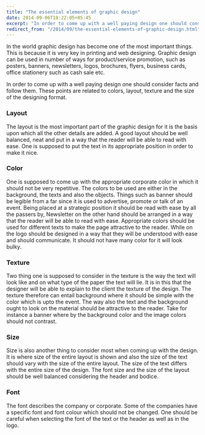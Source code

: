 ```yaml
---
title: "The essential elements of graphic design"
date: 2014-09-06T18:22:05+05:45
excerpt: "In order to come up with a well paying design one should consider facts and follow them."
redirect_from: "/2014/09/the-essential-elements-of-graphic-design.html"
---
```


In the world graphic design has become one of the most important things. This is because it is very key in printing and web designing. Graphic design can be used in number of ways for product/service promotion, such as posters, banners, newsletters, logos, brochures, flyers, business cards, office stationery such as cash sale etc.

In order to come up with a well paying design one should consider facts and follow them. These points are related to colors, layout, texture and the size of the designing format.

### Layout

The layout is the most important part of the graphic design for it is the basis upon which all the other details are added. A good layout should be well balanced, neat and put in a way that the reader will be able to read with ease. One is supposed to put the text in its appropriate position in order to make it nice.

### Color

One is supposed to come up with the appropriate corporate color in which it should not be very repetitive. The colors to be used are either in the background, the texts and also the objects. Things such as banner should be legible from a far since it is used to advertise, promote or talk of an event. Being placed at a strategic position it should be read with ease by all the passers by, Newsletter on the other hand should be arranged in a way that the reader will be able to read with ease. Appropriate colors should be used for different texts to make the page attractive to the reader. While on the logo should be designed in a way that they will be understood with ease and should communicate. It should not have many color for it will look bulky.

### Texture

Two thing one is supposed to consider in the texture is the way the text will look like and on what type of the paper the text will lie. It is in this that the designer will be able to explain to the client the texture of the design. The texture therefore can entail background where it should be simple with the color which is upto the event. The way also the text and the background ought to look on the material should be attractive to the reader. Take for instance a banner where by the background color and the image colors should not contrast.

### Size

Size is also another thing to consider most when coming up with the design. It is where size of the entire layout is shown and also the size of the text should vary with the size of the entire layout. The size of the text differs with the entire size of the design. The font size and the size of the layout should be well balanced considering the header and bodice.

### Font

The font describes the company or corporate. Some of the companies have a specific font and font colour which should not be changed. One should be careful when selecting the font of the text or the header as well as in the logo.
